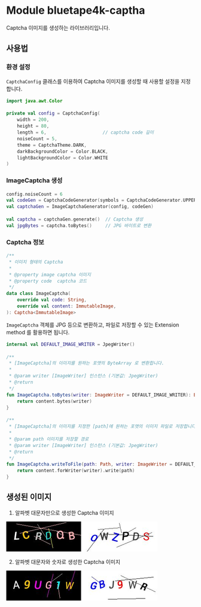 # Module bluetape4k-captha

Captcha 이미지를 생성하는 라이브러리입니다.

## 사용법

### 환경 설정

`CaptchaConfig` 클래스를 이용하여 Captcha 이미지를 생성할 때 사용할 설정을 지정합니다.

```kotlin
import java.awt.Color

private val config = CaptchaConfig(
    width = 200,
    height = 80,
    length = 6,                     // captcha code 길이 
    noiseCount = 5,
    theme = CaptchaTheme.DARK,
    darkBackgroundColor = Color.BLACK,
    lightBackgroundColor = Color.WHITE
)
```

### ImageCaptcha 생성

```kotlin
config.noiseCount = 6
val codeGen = CaptchaCodeGenerator(symbols = CaptchaCodeGenerator.UPPER)
val captchaGen = ImageCaptchaGenerator(config, codeGen)

val captcha = captchaGen.generate()  // Captcha 생성
val jpgBytes = captcha.toBytes()     // JPG 바이트로 변환
```

### Captcha 정보

```kotlin
/**
 * 이미지 형태의 Captcha
 *
 * @property image captcha 이미지
 * @property code  captcha 코드
 */
data class ImageCaptcha(
    override val code: String,
    override val content: ImmutableImage,
): Captcha<ImmutableImage>
```

`ImageCaptcha` 객체를 JPG 등으로 변환하고, 파일로 저장할 수 있는 Extension method 를 활용하면 됩니다.

```kotlin
internal val DEFAULT_IMAGE_WRITER = JpegWriter()

/**
 * [ImageCaptcha]의 이미지를 원하는 포맷의 ByteArray 로 변환합니다.
 *
 * @param writer [ImageWriter] 인스턴스 (기본값: JpegWriter)
 * @return
 */
fun ImageCaptcha.toBytes(writer: ImageWriter = DEFAULT_IMAGE_WRITER): ByteArray {
    return content.bytes(writer)
}

/**
 * [ImageCaptcha]의 이미지를 지정한 [path]에 원하는 포맷의 이미지 파일로 저장합니다.
 *
 * @param path 이미지를 저장할 경로
 * @param writer [ImageWriter] 인스턴스 (기본값: JpegWriter)
 * @return
 */
fun ImageCaptcha.writeToFile(path: Path, writer: ImageWriter = DEFAULT_IMAGE_WRITER): Path {
    return content.forWriter(writer).write(path)
}
```

## 생성된 이미지

1. 알파벳 대문자만으로 생성한 Captcha 이미지

![image](doc/captcha-upper-dark.jpg)
![image](doc/captcha-upper-light.jpg)

2. 알파벳 대문자와 숫자로 생성한 Captcha 이미지

![image](doc/captcha-upper-digit-dark.jpg)
![image](doc/captcha-upper-digit-light.jpg)
